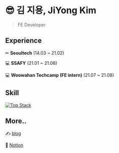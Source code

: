 # 😎 김 지용, JiYong Kim

> FE Developer

## Experience

✏ **Seoultech** (14.03 ~ 21.02)

💻 **SSAFY** (21.01 ~ 21.06)

💻 **Woowahan Techcamp (FE intern)** (21.07 ~ 21.08)


## Skill

[![Top Stack](https://widget.realdeveloper.pro/api/top?stack=JavaScript,TypeScript,React)](https://github.com/jiyong1)


## More..

✍️ [blog](https://jiyong1.github.io)

📃 [Notion](https://www.notion.so/c0736abeca144edab3de8b6d97ce6957)
